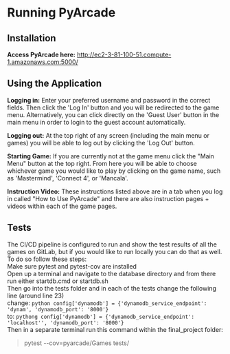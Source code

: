 # Running PyArcade

## Installation
**Access PyArcade here:** http://ec2-3-81-100-51.compute-1.amazonaws.com:5000/
## Using the Application
**Logging in:**
Enter your preferred username and password in the correct fields. Then click the 'Log In' button and you will be redirected to the game menu. Alternatively, you can click directly on the 'Guest User' button in the main menu in order to login to the guest account automatically.

**Logging out:**
At the top right of any screen (including the main menu or games) you will be able to log out by clicking the 'Log Out' button.

**Starting Game:**
If you are currently not at the game menu click the "Main Menu" button at the top right. From here you will be able to choose whichever game you would like to play by clicking on the game name, such as 'Mastermind', 'Connect 4', or 'Mancala'.

**Instruction Video:**
These instructions listed above are in a tab when you log in called "How to Use PyArcade" and there are also instruction pages + videos within each of the game pages.

## Tests
The CI/CD pipeline is configured to run and show the test results of all the games on GitLab, but if you would like to run locally you can do that as well. To do so follow these steps: <br>
Make sure pytest and pytest-cov are installed <br>
Open up a terminal and navigate to the database directory and from there run either startdb.cmd or startdb.sh <br>
Then go into the tests folder and in each of the tests change the following line (around line 23) <br>
change: ```python
config['dynamodb'] = {'dynamodb_service_endpoint': 'dynam', 'dynamodb_port': '8000'}``` <br>
to: ```pythong
config['dynamodb'] = {'dynamodb_service_endpoint': 'localhost'', 'dynamodb_port': '8000'}``` <br>
Then in a separate terminal run this command within the final_project folder:
>pytest --cov=pyarcade/Games tests/